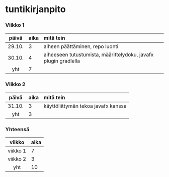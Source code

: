# tuntikirjanpito

### Viikko 1
| päivä | aika | mitä tein  |
| :----:|:-----| :-----|
| 29.10. | 3  | aiheen päättäminen, repo luonti |
| 30.10. | 4  | aiheeseen tutustumista, määrittelydoku, javafx plugin gradlella|
| yht   | 7 | | 

### Viikko 2

| päivä | aika | mitä tein  |
| :----:|:-----| :-----|
| 31.10. | 3  | käyttöliittymän tekoa javafx kanssa |
| yht   | 3 | |


### Yhteensä

| viikko | aika |
| :----:|:-----|
| viikko 1 | 7  |
| viikko 2 | 3  |
| yht   | 10 |